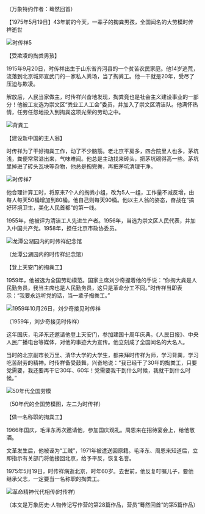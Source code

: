 （万象特约作者：蓦然回首）

【1975年5月19日】43年前的今天，一辈子的掏粪男孩，全国闻名的大劳模时传祥逝世

![时传祥5](时传祥5.jpeg)

【受欺凌的掏粪男孩】

1915年9月20日，时传祥出生于山东省齐河县的一个贫苦农民家庭。他14岁逃荒，流落到北京城郊宣武门的一家私人粪场，当了掏粪工。他一干就是20年，受尽了压迫与欺凌。

解放后，人民当家做主，时传祥兴奋地发现，掏粪竟也是社会主义建设事业的一部分！他被工友选为崇文区“粪业工人工会”委员，并加入了崇文区清洁队。他满怀热情，任劳任怨地投入到掏粪这项光荣的劳动之中。

![背粪工](背粪工.jpg)

【建设新中国的主人翁】

时传祥为了干好掏粪工作，动了不少脑筋。老北京平房多，四合院里人也多，茅坑浅，粪便常常溢出来，气味难闻。他总是主动找来砖头，把茅坑砌得高一些。茅坑里掉进了砖头瓦块等杂物，他总是掏完粪，再把茅坑清理干净。

![时传祥7](时传祥7.jpeg)

他合理计算工时，将原来7个人的掏粪小组，改为5人一组，工作量不减反增，由每人每天50桶增加到80桶。他自己则每天90桶。他以主人翁的姿态，奋战在“搞好环境卫生，美化人民首都”的第一线。

1955年，他被评为清洁工人先进生产者。1956年，当选为崇文区人民代表，并加入中国共产党。1958年，担任北京市政协委员。

![龙潭公湖园内的时传祥纪念馆](龙潭公湖园内的时传祥纪念馆.jpeg)

（龙潭公湖园内的时传祥纪念馆）

【登上天安门的掏粪工】

1959年，他被选为全国劳动模范。国家主席刘少奇握着他的手说：“你掏大粪是人民勤务员，我当主席也是人民勤务员，这只是革命分工不同。”时传祥当即表示：“我要永远听党的话，当一辈子掏粪工。”

![1959年10月26日，刘少奇接见时传祥](1959年10月26日，刘少奇接见时传祥.jpg)

（1959年，刘少奇接见时传祥）

这年国庆，毛泽东还邀请他登上天安门，参加建国十周年庆典。《人民日报》、中央人民广播电台等媒体，对他的事迹大为宣传。他立刻成了全国闻名的大名人。

当时的北京副市长万里、清华大学的大学生，都来拜时传祥为师，学习背粪，学习吃苦耐劳的精神。时传祥备受鼓舞，兴奋地说：“我已经干了30年的掏粪工，只要党需要，我还要再干它30年、60年！党需要我干到什么时候，我就干到什么时候。”

![50年代全国劳模](50年代全国劳模.jpeg)

（50年代的全国劳模图，左二为时传祥）

【做一名称职的掏粪工】

1966年国庆，毛泽东再次邀请他，参加国庆观礼。周恩来在招待宴会上，给他敬酒。

文革发生后，他被诬为“工贼”，1971年被遣送回原籍。毛泽东、周恩来知道后，立即指示有关部门将他接回北京，给予平反，恢复名誉。

1975年5月19日，时传祥病逝北京，时年60岁。去世前，他反复叮嘱儿子，要他继承父志，一定要当一名称职的掏粪工。

![革命精神代代相传(时传祥)](革命精神代代相传(时传祥).jpg)

（本文是万象历史·人物传记写作营的第28篇作品，营员“蓦然回首”的第5篇作品）